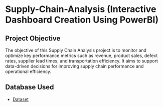 # Supply-Chain-Analysis (Interactive Dashboard Creation Using PowerBI)
## Project Objective
The objective of this Supply Chain Analysis project is to monitor and optimize key performance metrics such as revenue, product sales, defect rates, supplier lead times, and transportation efficiency. It aims to support data-driven decisions for improving supply chain performance and operational efficiency.

## Database Used
- <a href="https://github.com/pranjalzaware/Supply-Chain-Analysis/blob/main/database_supply%20chain%20analysis.csv">Dataset</a>
